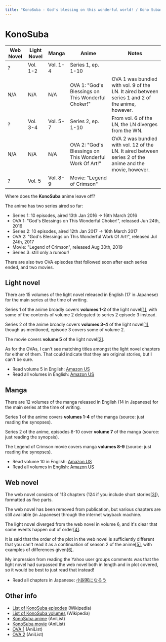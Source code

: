 ```yaml
---
title: "KonoSuba - God's blessing on this wonderful world! / Kono Subarashii Sekai ni Shukufuku wo!"
---
```


# KonoSuba

<table>
    <thead>
        <tr>
            <th>Web Novel</th>
            <th>Light Novel</th>
            <th>Manga</th>
            <th>Anime</th>
            <th>Notes</th>
        </tr>
    </thead>
    <tbody>
        <tr>
            <td>?</td>
            <td>Vol. 1-2</td>
            <td>Vol. 1-4</td>
            <td>Series 1, ep. 1-10</td>
            <td> </td>
        </tr>
        <tr>
            <td>N/A</td>
            <td>N/A</td>
            <td>N/A</td>
            <td>OVA 1: &quot;God&#39;s Blessings on This Wonderful Choker!&quot;</td>
            <td>OVA 1 was bundled with vol. 9 of the LN. It aired between series 1 and 2 of the anime, however.</td>
        </tr>
        <tr>
            <td>?</td>
            <td>Vol. 3-4</td>
            <td>Vol. 5-7</td>
            <td>Series 2, ep. 1-10</td>
            <td>From vol. 6 of the LN, the LN diverges from the WN.</td>
        </tr>
        <tr>
            <td>N/A</td>
            <td>N/A</td>
            <td>N/A</td>
            <td>OVA 2: &quot;God&#39;s Blessings on This Wonderful Work Of Art!&quot;</td>
            <td>OVA 2 was bundled with vol. 12 of the LN. It aired between series 2 of the anime and the movie, however.</td>
        </tr>
        <tr>
            <td>?</td>
            <td>Vol. 5</td>
            <td>Vol. 8-9</td>
            <td>Movie: &quot;Legend of Crimson&quot;</td>
            <td> </td>
        </tr>
    </tbody>
</table>

Where does the **KonoSuba** anime leave off?

The anime has two series aired so far:

* Series 1: 10 episodes, aired 13th Jan 2016 -> 16th March 2016
* OVA 1: "God's Blessings on This Wonderful Choker!", released Jun 24th, 2016
* Series 2: 10 episodes, aired 12th Jan 2017 -> 16th March 2017
* OVA 2: "God's Blessings on This Wonderful Work Of Art!", released Jul 24th, 2017
* Movie: "Legend of Crimson", released Aug 30th, 2019
* Series 3: still only a rumour!

There are also two OVA episodes that followed soon after each series ended, and two movies.

## Light novel

There are 15 volumes of the light novel released in English (17 in Japanese) for the main series at the time of writing.

Series 1 of the anime broadly covers **volumes 1-2** of the light novel[[1]](https://anime.stackexchange.com/questions/42909/which-ln-volumes-are-covered-in-season-12-of-konosuba-anime), with some of the contents of volume 2 delegated to series 2 episode 3 instead.

Series 2 of the anime broadly covers **volumes 3-4** of the light novel[[1]](https://anime.stackexchange.com/questions/42909/which-ln-volumes-are-covered-in-season-12-of-konosuba-anime), though as mentioned, episode 3 covers some of volume 2.

The movie covers **volume 5** of the light novel[[2]](https://discord.com/channels/210521487378087947/429384033840005131/903754366043955251).

As for the OVAs, I can't see matching titles amongst the light novel chapters for either of them. That could indicate that they are original stories, but I can't be sure.

* Read volume 5 in English: [Amazon US](https://www.amazon.com/Konosuba-Blessing-Wonderful-World-Crimson/dp/0316468789)
* Read all volumes in English: [Amazon US](https://www.amazon.com/dp/B0852ZR1BY)

## Manga

There are 12 volumes of the manga released in English (14 in Japanese) for the main series at the time of writing.

Series 1 of the anime covers **volumes 1-4** of the manga (source: just reading the synopses).

Series 2 of the anime, episodes 8-10 cover **volume 7** of the manga (source: just reading the synopsis).

The Legend of Crimson movie covers manga **volumes 8-9** (source: just reading the synopses).

* Read volume 10 in English: [Amazon US](https://www.amazon.com/gp/product/B082P8QV8T)
* Read all volumes in English: [Amazon US](https://www.amazon.com/dp/B07JKFG947)

## Web novel

The web novel consists of 113 chapters (124 if you include short stories[[3]](https://www.reddit.com/r/Konosuba/comments/5q6595/wn_spoilers_can_anyone_who_has_read_the_wn_give/dcx0qn4/)), formatted as five parts.

The web novel has been removed from publication, but various chapters are still available (in Japanese) through the internet wayback machine.

The light novel diverged from the web novel in volume 6, and it's clear that some events happen out of order[[4]](https://www.reddit.com/r/Konosuba/comments/5q6595/wn_spoilers_can_anyone_who_has_read_the_wn_give/dcx32w2/).

It is said that the order of the plot in the web novel is sufficiently different that you can't read it as a continuation of season 2 of the anime[[5]](https://detail.chiebukuro.yahoo.co.jp/qa/question_detail/q13171801923), with examples of differences given[[6]](https://detail.chiebukuro.yahoo.co.jp/qa/question_detail/q10208617655).

My impression from reading the Yahoo user groups comments was that the light novel had surpassed the web novel both in length and in plot covered, so it would be best to just read that instead!

<!--
Someone asking in Japanese where season 2 leaves off in the web novel (with no useful response):
https://detail.chiebukuro.yahoo.co.jp/qa/question_detail/q10218383435
> このすばのアニメ2期の続きをWeb版で読みたいのですが第何部の何話からですか？
> 出来ればurlを貼ってくださると嬉しいです！
-->

* Read all chapters in Japanese: [小説家になろう](https://archive.ph/20130827082350/http://ncode.syosetu.com/n7145bl/#selection-1359.0-1359.2)


## Other info

* [List of KonoSuba episodes](https://en.wikipedia.org/wiki/List_of_KonoSuba_episodes) (Wikipedia)
* [List of KonoSuba volumes](https://en.wikipedia.org/wiki/List_of_KonoSuba_volumes) (Wikipedia)
* [KonoSuba anime](https://anilist.co/anime/21202/Kono-Subarashii-Sekai-ni-Shukufuku-wo/) (AniList)
* [KonoSuba movie](https://anilist.co/anime/102976/Kono-Subarashii-Sekai-ni-Shukufuku-wo-Kurenai-Densetsu/) (AniList)
* [OVA 1](https://anilist.co/anime/21574/Kono-Subarashii-Sekai-ni-Shukufuku-wo-Kono-Subarashii-Choker-ni-Shufuku-wo/) (AniList)
* [OVA 2](https://anilist.co/anime/97996/Kono-Subarashii-Sekai-ni-Shukufuku-wo-2-Kono-Subarashii-Geijutsu-ni-Shukufuku-wo/) (AniList)